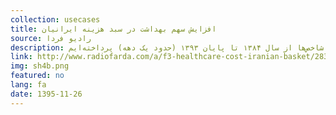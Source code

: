 ```yaml
---
collection: usecases
title: افزایش سهم بهداشت در سبد هزینه ایرانیان
source: رادیو فردا 
description: در حالی که رشد هزینه‌های بخش بهداشت و سلامت بیش از سایر بخش‌ها- حتی برای مثال در سال ۱۳۹۳ تقریبا دو برابر نرخ تورم بوده است - درآمد خانوار ایرانی متناسب با این افزایش، رشد نکرده است. نتیجه‌ای که از این اختلاف می‌توان گرفت این است که به نسبت افزایش هزینه‌ها عملا بودجه عمومی بهداشت و سلامت کاهش یافته است. در این‌ جا به بررسی این شاخص‌ها از سال ۱۳۸۴ تا پایان ۱۳۹۳ (حدود یک دهه) پرداخته‌ایم.
link: http://www.radiofarda.com/a/f3-healthcare-cost-iranian-basket/28302849.html
img: sh4b.png
featured: no
lang: fa
date: 1395-11-26
---
```

